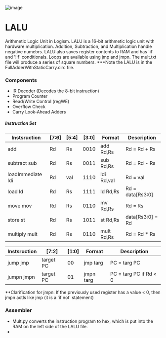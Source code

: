 ![image](https://user-images.githubusercontent.com/41707552/189495720-741b75c7-e7d1-4767-9202-37f5dfc8ddd5.png)
# LALU
Arithmetic Logic Unit in Logism. LALU is a 16-bit arithmetic logic unit with hardware multiplication. Addition, Subtraction, and Multiplication handle negative numebrs. LALU also saves register contents to RAM and has 'if' and '!if' conditionals. Loops are available using jmp and jmpn. The mult.txt file will produce a series of square numbers.  ***Note the LALU is in the FullAdderWithStaticCarry.circ file.
### Components
- IR Decoder  (Decodes the 8-bit instruction)
- Program Counter
- Read/Write Control (regWE)
- Overflow Check
- Carry Look-Ahead Adders

##### Instruction Set
| Instsruction       | [7:6] | [5:4] | [3:0] | Format     | Description         |
|--------------------|-------|-------|-------|------------|---------------------|
| add                |   Rd  |   Rs  |  0010 | add Rd,Rs  | Rd = Rd + Rs        |
| subtract  sub      |   Rd  |   Rs  |  0011 | sub Rd,Rs  | Rd = Rd - Rs        |
| loadImmediate  ldi |   Rd  |  val  |  1110 | ldi Rd,val | Rd = val            |
| load  ld           |   Rd  |   Rs  |  1111 | ld  Rd,Rs  | Rd = data[Rs3:0]    |
| move mov           |   Rd  |   Rs  |  0110 | mv  Rd,Rs  | Rd = Rs             |
| store  st          |   Rd  |   Rs  |  1011 | st  Rd,Rs  | data[Rs3:0] = Rd    |
| multiply mult      |   Rd  |   Rs  |  0110 | mult Rd,Rs | Rd = Rd * Rs        |

| Instsruction | [7:2]     | [1:0] | Format    | Description            |
|--------------|-----------|-------|-----------|------------------------|
| jump  jmp    | target PC |   00  | jmp targ  | PC = targ PC           |
| jumpn jmpn   | target PC |   01  | jmpn targ | PC = targ PC if Rd < 0 |
**Clarification for jmpn: If the previously used register has a value < 0, then jmpn actls like jmp (it is a 'if not' statement)
### Assembler
- Mult.py converts the instruction program to hex, which is put into the RAM on the left side of the LALU file. 
- 
